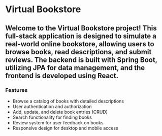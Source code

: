 # Virtual Bookstore
 ## Welcome to the Virtual Bookstore project! This full-stack application is designed to simulate a real-world online bookstore, allowing users to browse books, read descriptions, and submit reviews. The backend is built with Spring Boot, utilizing JPA for data management, and the frontend is developed using React.

### Features
* Browse a catalog of books with detailed descriptions
* User authentication and authorization
* Add, update, and delete book entries (CRUD)
* Search functionality for finding books
* Review system for user feedback on books
* Responsive design for desktop and mobile access
